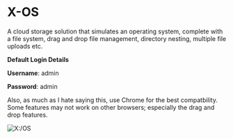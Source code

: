 # X-OS
A cloud storage solution that simulates an operating system, complete with a file system, drag and drop file management, directory nesting, multiple file uploads etc.

**Default Login Details**

**Username**: admin

**Password**: admin

Also, as much as I hate saying this, use Chrome for the best compatbility. Some features may not work on other browsers; especially the drag and drop features.

![X:/OS](https://www.xtrendence.com/portfolio/projects/x-os/images/5.png)
